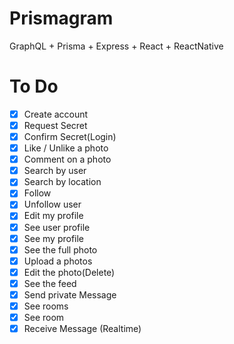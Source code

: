 # Prismagram
GraphQL + Prisma + Express + React + ReactNative

# To Do

- [x] Create account
- [x] Request Secret
- [x] Confirm Secret(Login)
- [x] Like / Unlike a photo
- [x] Comment on a photo
- [x] Search by user
- [x] Search by location
- [x] Follow 
- [x] Unfollow user
- [x] Edit my profile
- [x] See user profile
- [x] See my profile
- [x] See the full photo
- [x] Upload a photos
- [x] Edit the photo(Delete)
- [x] See the feed
- [x] Send private Message
- [x] See rooms
- [x] See room
- [x] Receive Message (Realtime)

